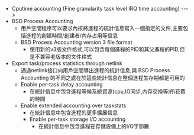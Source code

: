 - Cputime accounting (Fine granularity task level IRQ time accounting)  --->
- BSD Process Accounting
    - 用戶空間程序可以要求內核將進程的統計信息寫入一個指定的文件,主要包括進程的創建時間/創建者/內存占用等信息
    - BSD Process Accounting version 3 file format
        - 使用新的v3版文件格式,可以包含每個進程的PID和其父進程的PID,但是不兼容老版本的文件格式
- Export task/process statistics through netlink
    - 通過netlink接口向用戶空間導出進程的統計信息,與 BSD Process Accounting 的不同之處在於這些統計信息在整個進程生存期都是可用的
    - Enable per-task delay accounting
        - 在統計信息中包含進程等候系統資源(cpu,IO同步,內存交換等)所花費的時間
    - Enable extended accounting over taskstats
        - 在統計信息中包含進程的更多擴展信息
        - Enable per-task storage I/O accounting
            - 在統計信息中包含進程在存儲設備上的I/O字節數